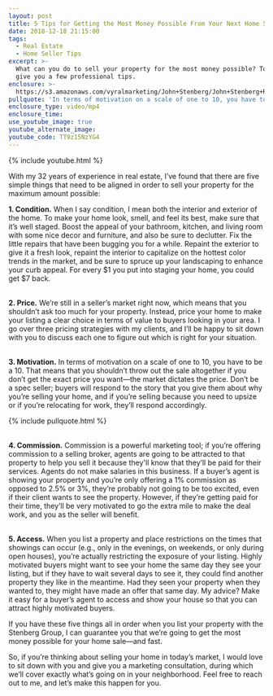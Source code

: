 ```yaml
---
layout: post
title: 5 Tips for Getting the Most Money Possible From Your Next Home Sale
date: 2018-12-18 21:15:00
tags:
  - Real Estate
  - Home Seller Tips
excerpt: >-
  What can you do to sell your property for the most money possible? Today I’ll
  give you a few professional tips.
enclosure: >-
  https://s3.amazonaws.com/vyralmarketing/John+Stenberg/John+Stenberg+Real+Estate-+5+Tips+for+Getting+the+Most+Money+Possible+from+Your+Next+Home+Sale.mp4
pullquote: 'In terms of motivation on a scale of one to 10, you have to be a 10.'
enclosure_type: video/mp4
enclosure_time:
use_youtube_image: true
youtube_alternate_image:
youtube_code: TT9z15NzYG4
---
```


{% include youtube.html %}

With my 32 years of experience in real estate, I’ve found that there are five simple things that need to be aligned in order to sell your property for the maximum amount possible:

**1. Condition.** When I say condition, I mean both the interior and exterior of the home. To make your home look, smell, and feel its best, make sure that it’s well staged. Boost the appeal of your bathroom, kitchen, and living room with some nice decor and furniture, and also be sure to declutter. Fix the little repairs that have been bugging you for a while. Repaint the exterior to give it a fresh look, repaint the interior to capitalize on the hottest color trends in the market, and be sure to spruce up your landscaping to enhance your curb appeal. For every $1 you put into staging your home, you could get $7 back.

<br>**2. Price.** We’re still in a seller’s market right now, which means that you shouldn’t ask too much for your property. Instead, price your home to make your listing a clear choice in terms of value to buyers looking in your area. I go over three pricing strategies with my clients, and I’ll be happy to sit down with you to discuss each one to figure out which is right for your situation.

<br>**3. Motivation.** In terms of motivation on a scale of one to 10, you have to be a 10. That means that you shouldn’t throw out the sale altogether if you don’t get the exact price you want—the market dictates the price. Don’t be a spec seller; buyers will respond to the story that you give them about why you’re selling your home, and if you’re selling because you need to upsize or if you’re relocating for work, they’ll respond accordingly.

{% include pullquote.html %}

<br>**4. Commission.** Commission is a powerful marketing tool; if you’re offering commission to a selling broker, agents are going to be attracted to that property to help you sell it because they'll know that they’ll be paid for their services. Agents do not make salaries in this business. If a buyer’s agent is showing your property and you’re only offering a 1% commission as opposed to 2.5% or 3%, they’re probably not going to be too excited, even if their client wants to see the property. However, if they’re getting paid for their time, they’ll be very motivated to go the extra mile to make the deal work, and you as the seller will benefit.

<br>**5. Access.** When you list a property and place restrictions on the times that showings can occur (e.g., only in the evenings, on weekends, or only during open houses), you’re actually restricting the exposure of your listing. Highly motivated buyers might want to see your home the same day they see your listing, but if they have to wait several days to see it, they could find another property they like in the meantime. Had they seen your property when they wanted to, they might have made an offer that same day. My advice? Make it easy for a buyer’s agent to access and show your house so that you can attract highly motivated buyers.

If you have these five things all in order when you list your property with the Stenberg Group, I can guarantee you that we’re going to get the most money possible for your home sale—and fast.

So, if you’re thinking about selling your home in today’s market, I would love to sit down with you and give you a marketing consultation, during which we’ll cover exactly what’s going on in your neighborhood. Feel free to reach out to me, and let’s make this happen for you.